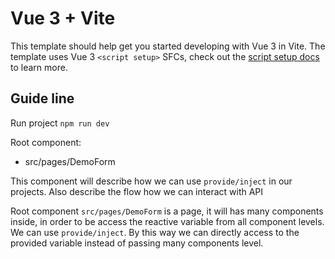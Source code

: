 # Vue 3 + Vite

This template should help get you started developing with Vue 3 in Vite. The template uses Vue 3 `<script setup>` SFCs, check out the [script setup docs](https://v3.vuejs.org/api/sfc-script-setup.html#sfc-script-setup) to learn more.

## Guide line

Run project
`npm run dev`

Root component:
- src/pages/DemoForm

This component will describe how we can use `provide/inject` in our projects. Also describe the flow how we can interact with API

Root component `src/pages/DemoForm` is a page, it will has many components inside, in order to be access the reactive variable from all component levels. We can use `provide/inject`. By this way we can directly access to the provided variable instead of passing many components level.
